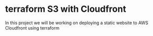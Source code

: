 # terraform S3 with Cloudfront
In this project we will be working on deploying a static website to AWS Cloudfront using terraform
